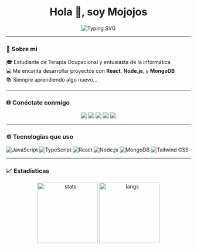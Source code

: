 
<h1 align="center">Hola 👋, soy Mojojos</h1>
<p align="center">
  <img src="https://readme-typing-svg.demolab.com?font=Fira+Code&size=24&pause=1000&center=true&vCenter=true&width=435&lines=Desarrollador+Full+Stack;Estudiante+de+Terapia+Ocupacional;Amante+de+la+tecnolog%C3%ADa+y+la+salud" alt="Typing SVG" />
</p>

---

### 🚀 Sobre mí
🎓 Estudiante de Terapia Ocupacional y entusiasta de la informática  
💻 Me encanta desarrollar proyectos con **React**, **Node.js**, y **MongoDB**  
📚 Siempre aprendiendo algo nuevo...

---

### 🌐 Conéctate conmigo

<p align="center">
  <a href="https://www.instagram.com/tuusuario/" target="_blank"><img src="https://img.shields.io/badge/Instagram-E4405F?style=for-the-badge&logo=instagram&logoColor=white"/></a>
  <a href="https://www.linkedin.com/in/tuusuario/" target="_blank"><img src="https://img.shields.io/badge/LinkedIn-0A66C2?style=for-the-badge&logo=linkedin&logoColor=white"/></a>
  <a href="https://discord.com/users/tuID" target="_blank"><img src="https://img.shields.io/badge/Discord-5865F2?style=for-the-badge&logo=discord&logoColor=white"/></a>
  <a href="https://www.reddit.com/user/tuusuario/" target="_blank"><img src="https://img.shields.io/badge/Reddit-FF4500?style=for-the-badge&logo=reddit&logoColor=white"/></a>
  <a href="https://www.youtube.com/@tuusuario" target="_blank"><img src="https://img.shields.io/badge/YouTube-FF0000?style=for-the-badge&logo=youtube&logoColor=white"/></a>
</p>

---

### ⚙️ Tecnologías que uso
![JavaScript](https://img.shields.io/badge/-JavaScript-F7DF1E?style=for-the-badge&logo=javascript&logoColor=black)
![TypeScript](https://img.shields.io/badge/-TypeScript-3178C6?style=for-the-badge&logo=typescript&logoColor=white)
![React](https://img.shields.io/badge/-React-20232A?style=for-the-badge&logo=react&logoColor=61DAFB)
![Node.js](https://img.shields.io/badge/-Node.js-339933?style=for-the-badge&logo=nodedotjs&logoColor=white)
![MongoDB](https://img.shields.io/badge/-MongoDB-4EA94B?style=for-the-badge&logo=mongodb&logoColor=white)
![Tailwind CSS](https://img.shields.io/badge/-Tailwind-06B6D4?style=for-the-badge&logo=tailwindcss&logoColor=white)

---

### 📈 Estadísticas

<p align="center">
  <img src="https://github-readme-stats.vercel.app/api?username=TU_USUARIO&show_icons=true&theme=radical" alt="stats" height="165">
  <img src="https://github-readme-stats.vercel.app/api/top-langs/?username=TU_USUARIO&layout=compact&theme=radical" alt="langs" height="165">
</p>
